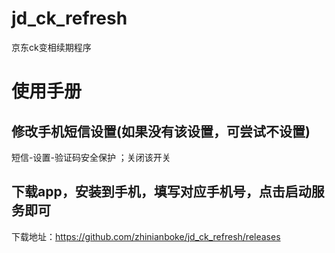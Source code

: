 # jd_ck_refresh
京东ck变相续期程序
# 使用手册
## 修改手机短信设置(如果没有该设置，可尝试不设置)
短信-设置-验证码安全保护 ；关闭该开关
## 下载app，安装到手机，填写对应手机号，点击启动服务即可
下载地址：https://github.com/zhinianboke/jd_ck_refresh/releases

